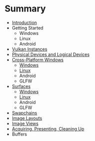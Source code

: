 # Summary

* [Introduction](README.md)
* Getting Started
   * Windows
   * Linux
   * Android
* [Vulkan Instances](chap2/chap2.md)
* [Physical Devices and Logical Devices](chap3/chap3.md)
* [Cross-Platform Windows](chap4/chap4.md)
   * [Windows](chap4/chap4-windows.md)
   * [Linux](chap4/chap4-linux.md)
   * Android
   * GLFW
* [Surfaces](chap5/chap5.md)
   * [Windows](chap5/chap5-windows.md)
   * [Linux](chap5/chap5-linux.md)
   * Android
   * GLFW
* [Swapchains](chap6/chap6.md)
* [Image Layouts](chap7/chap7.md)
* [Image Views](chap8/chap8.md)
* [Acquiring, Presenting, Cleaning Up](chap9/chap9.md)
* Buffers

